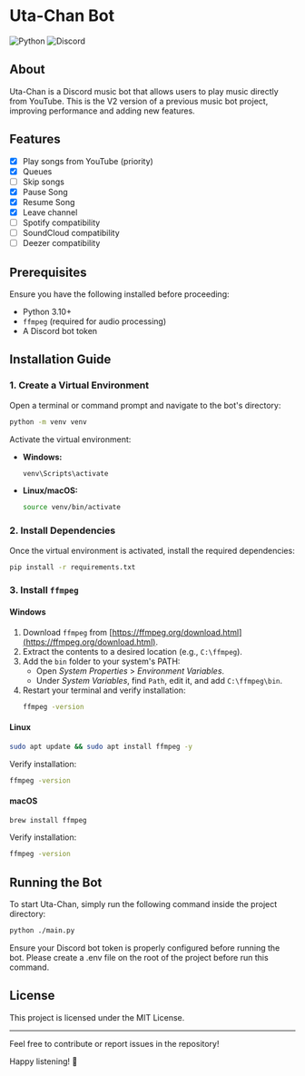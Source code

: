 # Uta-Chan Bot

![Python](https://img.shields.io/badge/python-3670A0?style=for-the-badge&logo=python&logoColor=ffdd54)
![Discord](https://img.shields.io/badge/Discord.py-7289DA?style=for-the-badge&logo=discord&logoColor=white)

## About
Uta-Chan is a Discord music bot that allows users to play music directly from YouTube. This is the V2 version of a previous music bot project, improving performance and adding new features.

## Features
- [x] Play songs from YouTube (priority)
- [X] Queues
- [ ] Skip songs
- [x] Pause Song
- [X] Resume Song
- [X] Leave channel
- [ ] Spotify compatibility
- [ ] SoundCloud compatibility
- [ ] Deezer compatibility

## Prerequisites
Ensure you have the following installed before proceeding:
- Python 3.10+
- `ffmpeg` (required for audio processing)
- A Discord bot token

## Installation Guide
### 1. Create a Virtual Environment
Open a terminal or command prompt and navigate to the bot's directory:
```sh
python -m venv venv
```
Activate the virtual environment:
- **Windows:**
  ```sh
  venv\Scripts\activate
  ```
- **Linux/macOS:**
  ```sh
  source venv/bin/activate
  ```

### 2. Install Dependencies
Once the virtual environment is activated, install the required dependencies:
```sh
pip install -r requirements.txt
```

### 3. Install `ffmpeg`
#### Windows
1. Download `ffmpeg` from [https://ffmpeg.org/download.html](https://ffmpeg.org/download.html).
2. Extract the contents to a desired location (e.g., `C:\ffmpeg`).
3. Add the `bin` folder to your system's PATH:
   - Open *System Properties* > *Environment Variables*.
   - Under *System Variables*, find `Path`, edit it, and add `C:\ffmpeg\bin`.
4. Restart your terminal and verify installation:
   ```sh
   ffmpeg -version
   ```

#### Linux
```sh
sudo apt update && sudo apt install ffmpeg -y
```
Verify installation:
```sh
ffmpeg -version
```

#### macOS
```sh
brew install ffmpeg
```
Verify installation:
```sh
ffmpeg -version
```

## Running the Bot
To start Uta-Chan, simply run the following command inside the project directory:
```sh
python ./main.py
```
Ensure your Discord bot token is properly configured before running the bot.
Please create a .env file on the root of the project before run this command.

## License
This project is licensed under the MIT License.

---
Feel free to contribute or report issues in the repository!

Happy listening! 🎵

